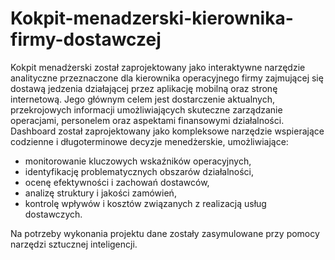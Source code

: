 # Kokpit-menadzerski-kierownika-firmy-dostawczej

Kokpit menadżerski został zaprojektowany jako interaktywne narzędzie analityczne przeznaczone dla kierownika operacyjnego firmy zajmującej się dostawą jedzenia działającej przez aplikację mobilną oraz stronę internetową. Jego głównym celem jest dostarczenie aktualnych, przekrojowych informacji umożliwiających skuteczne zarządzanie operacjami, personelem oraz aspektami finansowymi działalności.
Dashboard został zaprojektowany jako kompleksowe narzędzie wspierające codzienne i długoterminowe decyzje menedżerskie, umożliwiające: 
*	monitorowanie kluczowych wskaźników operacyjnych,
*	identyfikację problematycznych obszarów działalności, 
*	ocenę efektywności i zachowań dostawców, 
*	analizę struktury i jakości zamówień, 
*	kontrolę wpływów i kosztów związanych z realizacją usług dostawczych.

Na potrzeby wykonania projektu dane zostały zasymulowane przy pomocy narzędzi sztucznej inteligencji.
